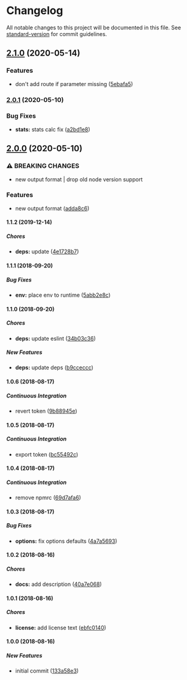 # Changelog

All notable changes to this project will be documented in this file. See [standard-version](https://github.com/conventional-changelog/standard-version) for commit guidelines.

## [2.1.0](https://gitlab.com/m03geek/fastify-status/compare/v2.0.1...v2.1.0) (2020-05-14)

### Features

- don't add route if parameter missing ([5ebafa5](https://gitlab.com/m03geek/fastify-status/commit/5ebafa5c4829929fe2e52f5e156a1bb01196df23))

### [2.0.1](https://gitlab.com/m03geek/fastify-status/compare/v2.0.0...v2.0.1) (2020-05-10)

### Bug Fixes

- **stats:** stats calc fix ([a2bd1e8](https://gitlab.com/m03geek/fastify-status/commit/a2bd1e8585eee3b4e450a5bf54ecf7a9a1ad9ca2))

## [2.0.0](https://gitlab.com/m03geek/fastify-status/compare/v1.1.2...v2.0.0) (2020-05-10)

### ⚠ BREAKING CHANGES

- new output format | drop old node version support

### Features

- new output format ([adda8c6](https://gitlab.com/m03geek/fastify-status/commit/adda8c60ef84f63f156cdab04552dd77ce8bf1f1))

#### 1.1.2 (2019-12-14)

##### Chores

- **deps:** update ([4e1728b7](https://github.com/SkeLLLa/fastify-status/commit/4e1728b7c344fe5ff7c85ee1f15e726031fc3b53))

#### 1.1.1 (2018-09-20)

##### Bug Fixes

- **env:** place env to runtime ([5abb2e8c](https://github.com/SkeLLLa/fastify-status/commit/5abb2e8c04ca4c73496d2339dc53a02db09bd6a8))

#### 1.1.0 (2018-09-20)

##### Chores

- **deps:** update eslint ([34b03c36](https://github.com/SkeLLLa/fastify-status/commit/34b03c369c1dab1d1c987f6dcbe379bb7fadbaaa))

##### New Features

- **deps:** update deps ([b9cceccc](https://github.com/SkeLLLa/fastify-status/commit/b9cceccc1ec672253c99f3ae65fe6f651db03d72))

#### 1.0.6 (2018-08-17)

##### Continuous Integration

- revert token ([9b88945e](https://github.com/SkeLLLa/fastify-status/commit/9b88945ee670230f13db7c5e800636c4146c289c))

#### 1.0.5 (2018-08-17)

##### Continuous Integration

- export token ([bc55492c](https://github.com/SkeLLLa/fastify-status/commit/bc55492c8b7f9e8addfaa101cc6c4cf6abd8e0c2))

#### 1.0.4 (2018-08-17)

##### Continuous Integration

- remove npmrc ([69d7afa6](https://github.com/SkeLLLa/fastify-status/commit/69d7afa6d3a23b907f37ec40c45d397a9d7b6857))

#### 1.0.3 (2018-08-17)

##### Bug Fixes

- **options:** fix options defaults ([4a7a5693](https://github.com/SkeLLLa/fastify-status/commit/4a7a5693f5c63cdc8b0991a4f5d1ecd3d3a4f477))

#### 1.0.2 (2018-08-16)

##### Chores

- **docs:** add description ([40a7e068](https://github.com/SkeLLLa/fastify-status/commit/40a7e068f62340a1fed6d7c980145c938848c571))

#### 1.0.1 (2018-08-16)

##### Chores

- **license:** add license text ([ebfc0140](https://github.com/SkeLLLa/fastify-status/commit/ebfc01401dadd8e2cdb5e3b9bfdfa1276f02d518))

#### 1.0.0 (2018-08-16)

##### New Features

- initial commit ([133a58e3](https://github.com/SkeLLLa/fastify-status/commit/133a58e38fc760b39e1a8b69a889d56045dbe5fb))
